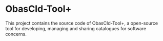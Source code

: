 # ObasCId-Tool+
This project contains the source code of ObasCId-Tool+, a open-source tool for developing, managing and sharing catalogues for software concerns.